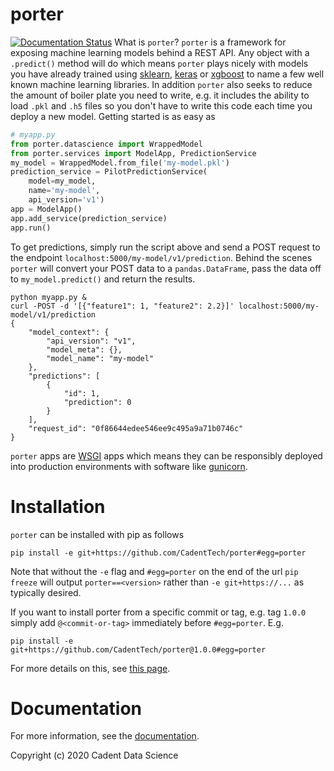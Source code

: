 # porter

[![Documentation Status](https://readthedocs.org/projects/porter/badge/?version=latest)](https://porter.readthedocs.io/en/latest/?badge=latest)
What is `porter`? `porter` is a framework for exposing machine learning models
behind a REST API. Any object with a `.predict()` method will do which means
`porter` plays nicely with models you have already trained using
[sklearn](https://scikit-learn.org/stable/), [keras](https://keras.io/backend/)
or [xgboost](https://xgboost.readthedocs.io/en/latest/) to name a few well
known machine learning libraries. In addition `porter` also seeks to reduce the amount of
boiler plate you need to write, e.g. it includes the ability to load `.pkl`
and `.h5` files so you don't have to write this code each time you deploy a
new model. Getting started is as easy as

```python
# myapp.py
from porter.datascience import WrappedModel
from porter.services import ModelApp, PredictionService
my_model = WrappedModel.from_file('my-model.pkl')
prediction_service = PilotPredictionService(
    model=my_model,
    name='my-model',
    api_version='v1')
app = ModelApp()
app.add_service(prediction_service)
app.run()
```

To get predictions, simply run the script above and send a POST request to
the endpoint `localhost:5000/my-model/v1/prediction`. Behind the scenes
`porter` will convert your POST data to a `pandas.DataFrame`, pass the data
off to `my_model.predict()` and return the results.

```shell
python myapp.py &
curl -POST -d '[{"feature1": 1, "feature2": 2.2}]' localhost:5000/my-model/v1/prediction
{
    "model_context": {
        "api_version": "v1",
        "model_meta": {},
        "model_name": "my-model"
    },
    "predictions": [
        {
            "id": 1,
            "prediction": 0
        }
    ],
    "request_id": "0f86644edee546ee9c495a9a71b0746c"
}
```

`porter` apps are [WSGI](https://wsgi.readthedocs.io/en/latest/learn.html) apps
which means they can be responsibly deployed into production environments with
software like [gunicorn](https://gunicorn.org/).


# Installation

`porter` can be installed with pip as follows

```shell
pip install -e git+https://github.com/CadentTech/porter#egg=porter
```

Note that without the `-e` flag and `#egg=porter` on the end of the url
`pip freeze` will output `porter==<version>` rather than
`-e git+https://...` as typically desired.

If you want to install porter from a specific commit or tag, e.g. tag `1.0.0` simply add
`@<commit-or-tag>` immediately before `#egg=porter`. E.g.

```shell
pip install -e git+https://github.com/CadentTech/porter@1.0.0#egg=porter
```

For more details on this, see [this
page](https://porter.readthedocs.io/en/latest/installation.html).

# Documentation
For more information, see the [documentation](https://porter.readthedocs.org).

Copyright (c) 2020 Cadent Data Science


